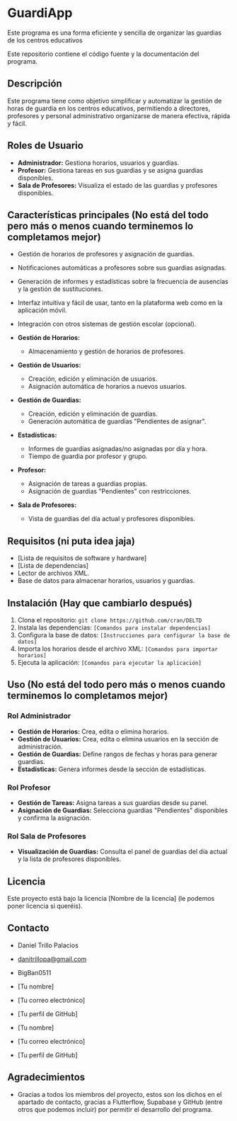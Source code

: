 # GuardiApp

Este programa es una forma eficiente y sencilla de organizar las guardias de los centros educativos

Este repositorio contiene el código fuente y la documentación del programa.

## Descripción

Este programa tiene como objetivo simplificar y automatizar la gestión de horas de guardia en los centros educativos, permitiendo a directores, profesores y personal administrativo organizarse de manera efectiva, rápida y fácil.

## Roles de Usuario

* **Administrador:** Gestiona horarios, usuarios y guardias.
* **Profesor:** Gestiona tareas en sus guardias y se asigna guardias disponibles.
* **Sala de Profesores:** Visualiza el estado de las guardias y profesores disponibles.

## Características principales (No está del todo pero más o menos cuando terminemos lo completamos mejor)

* Gestión de horarios de profesores y asignación de guardias.
* Notificaciones automáticas a profesores sobre sus guardias asignadas.
* Generación de informes y estadísticas sobre la frecuencia de ausencias y la gestión de sustituciones.
* Interfaz intuitiva y fácil de usar, tanto en la plataforma web como en la aplicación móvil.
* Integración con otros sistemas de gestión escolar (opcional).

* **Gestión de Horarios:**
    * Almacenamiento y gestión de horarios de profesores.
* **Gestión de Usuarios:**
    * Creación, edición y eliminación de usuarios.
    * Asignación automática de horarios a nuevos usuarios.
* **Gestión de Guardias:**
    * Creación, edición y eliminación de guardias.
    * Generación automática de guardias "Pendientes de asignar".
* **Estadísticas:**
    * Informes de guardias asignadas/no asignadas por día y hora.
    * Tiempo de guardia por profesor y grupo.
* **Profesor:**
    * Asignación de tareas a guardias propias.
    * Asignación de guardias "Pendientes" con restricciones.
* **Sala de Profesores:**
    * Vista de guardias del día actual y profesores disponibles.

## Requisitos (ni puta idea jaja)

* [Lista de requisitos de software y hardware]
* [Lista de dependencias]
* Lector de archivos XML.
* Base de datos para almacenar horarios, usuarios y guardias.

## Instalación (Hay que cambiarlo después)

1.  Clona el repositorio: `git clone https://github.com/cran/DELTD`
2.  Instala las dependencias: `[Comandos para instalar dependencias]`
3.  Configura la base de datos: `[Instrucciones para configurar la base de datos]`
4.  Importa los horarios desde el archivo XML: `[Comandos para importar horarios]`
5.  Ejecuta la aplicación: `[Comandos para ejecutar la aplicación]`

## Uso (No está del todo pero más o menos cuando terminemos lo completamos mejor)

### Rol Administrador

* **Gestión de Horarios:** Crea, edita o elimina horarios.
* **Gestión de Usuarios:** Crea, edita o elimina usuarios en la sección de administración.
* **Gestión de Guardias:** Define rangos de fechas y horas para generar guardias.
* **Estadísticas:** Genera informes desde la sección de estadísticas.

### Rol Profesor

* **Gestión de Tareas:** Asigna tareas a sus guardias desde su panel.
* **Asignación de Guardias:** Selecciona guardias "Pendientes" disponibles y confirma la asignación.

### Rol Sala de Profesores

* **Visualización de Guardias:** Consulta el panel de guardias del día actual y la lista de profesores disponibles.

## Licencia

Este proyecto está bajo la licencia [Nombre de la licencia] (le podemos poner licencia si queréis).

## Contacto

* Daniel Trillo Palacios
* danitrillopa@gmail.com
* BigBan0511  


* [Tu nombre]
* [Tu correo electrónico]
* [Tu perfil de GitHub]  
  

* [Tu nombre]
* [Tu correo electrónico]
* [Tu perfil de GitHub]

## Agradecimientos

* Gracias a todos los miembros del proyecto, estos son los dichos en el apartado de contacto, gracias a Flutterflow, Supabase y GitHub (entre otros que podemos incluir) por permitir el desarrollo del programa.
